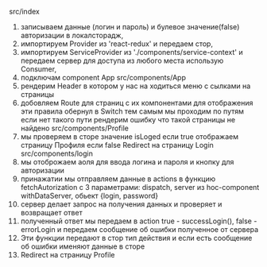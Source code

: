 src/index
1. записываем данные (логин и пароль) и булевое значение(false) авторизации в локалсторадж,
2. импортируем  Provider из 'react-redux' и передаем стор,
3. импортируем  ServiceProvider из './components/service-context' и передаем сервер для доступа из любого места использую Consumer,
4. подключам component App
src/components/App
1. рендерим Header в котором у нас на ходиться меню с сылками на страницы
2. добовляем Route для страниц с их компонентами для отображения
    эти правила обернул в Switch тем самым мы проходим по путям
    если нет такого пути рендерим ошибку что такой страницы не найдено
src/components/Profile
1. мы проверяем в сторе значение isLoged если true отображаем страницу Профиля
    если false Redirect на страницу Login
src/components/login
1. мы отоброжаем аоля для ввода логина и пароля и кнопку для авторизации
2. принажатии мы отправляем данные в actions в функцию fetchAutorization с 3 параметрами:
    dispatch,
    server из hoc-component withDataServer,
    обьект {login, password}
3. сервер делает запрос на получения данных и проверяет и возвращает ответ
4. полученный ответ мы передаем в аction
    true - successLogin(),
    false - errorLogin и передаем сообщение об ошибки полученное от сервера
5. Эти функции передают в стор тип действия и если есть сообщение об ошибки
    именяют данные в сторе
6. Redirect на страницу Profile

